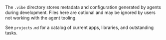 The `.vibe` directory stores metadata and configuration generated by
agents during development. Files here are optional and may be ignored
by users not working with the agent tooling.

See `projects.md` for a catalog of current apps, libraries, and outstanding tasks.



